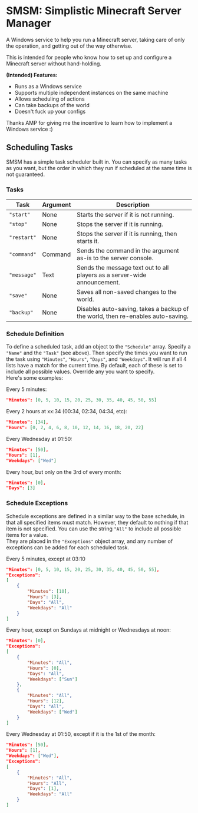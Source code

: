 # SMSM: Simplistic Minecraft Server Manager

A Windows service to help you run a Minecraft server, taking care of only the operation, and getting out of the way otherwise.

This is intended for people who know how to set up and configure a Minecraft server without hand-holding.

**(Intended) Features:**
- Runs as a Windows service
- Supports multiple independent instances on the same machine
- Allows scheduling of actions
- Can take backups of the world
- Doesn't fuck up your configs

Thanks AMP for giving me the incentive to learn how to implement a Windows service :)

## Scheduling Tasks
SMSM has a simple task scheduler built in. You can specify as many tasks as you want, but the order in which they run if scheduled at the same time is not guaranteed.

### Tasks
| Task | Argument | Description |
|---|---|---|
| `"start"` | None | Starts the server if it is not running. |
| `"stop"` | None | Stops the server if it is running. |
| `"restart"` | None | Stops the server if it is running, then starts it. |
| `"command"` | Command | Sends the command in the argument as-is to the server console. |
| `"message"` | Text | Sends the message text out to all players as a server-wide announcement. |
| `"save"` | None | Saves all non-saved changes to the world. |
| `"backup"` | None | Disables auto-saving, takes a backup of the world, then re-enables auto-saving. |

### Schedule Definition
To define a scheduled task, add an object to the `"Schedule"` array. Specify a `"Name"` and the `"Task"` (see above). Then specify the times you want to run the task using `"Minutes"`, `"Hours"`, `"Days"`, and `"Weekdays"`. It will run if all 4 lists have a match for the current time. By default, each of these is set to include all possible values. Override any you want to specify.  
Here's some examples:

Every 5 minutes:
```json
"Minutes": [0, 5, 10, 15, 20, 25, 30, 35, 40, 45, 50, 55]
```

Every 2 hours at xx:34 (00:34, 02:34, 04:34, etc):
```json
"Minutes": [34],
"Hours": [0, 2, 4, 6, 8, 10, 12, 14, 16, 18, 20, 22]
```

Every Wednesday at 01:50:
```json
"Minutes": [50],
"Hours": [1],
"Weekdays": ["Wed"]
```

Every hour, but only on the 3rd of every month:
```json
"Minutes": [0],
"Days": [3]
```

### Schedule Exceptions
Schedule exceptions are defined in a similar way to the base schedule, in that all specified items must match. However, they default to nothing if that item is not specified. You can use the string `"All"` to include all possible items for a value.  
They are placed in the `"Exceptions"` object array, and any number of exceptions can be added for each scheduled task.

Every 5 minutes, except at 03:10
```json
"Minutes": [0, 5, 10, 15, 20, 25, 30, 35, 40, 45, 50, 55],
"Exceptions":
[
    {
        "Minutes": [10],
        "Hours": [3],
        "Days": "All",
        "Weekdays": "All"
    }
]
```

Every hour, except on Sundays at midnight or Wednesdays at noon:
```json
"Minutes": [0],
"Exceptions":
[
    {
        "Minutes": "All",
        "Hours": [0],
        "Days": "All",
        "Weekdays": ["Sun"]
    },
    {
        "Minutes": "All",
        "Hours": [12],
        "Days": "All",
        "Weekdays": ["Wed"]
    }
]
```

Every Wednesday at 01:50, except if it is the 1st of the month:
```json
"Minutes": [50],
"Hours": [1],
"Weekdays": ["Wed"],
"Exceptions":
[
    {
        "Minutes": "All",
        "Hours": "All",
        "Days": [1],
        "Weekdays": "All"
    }
]
```